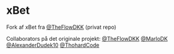 # xBet
Fork af xBet fra [@TheFlowDKK](https://github.com/TheFlowDKK) (privat repo)

Collaborators på det originale projekt: [@TheFlowDKK](https://github.com/TheFlowDKK) [@MarloDK](https://github.com/MarloDK) [@AlexanderDudek10](https://github.com/AlexanderDudek10) [@ThohardCode](https://github.com/Thohard-Code)
